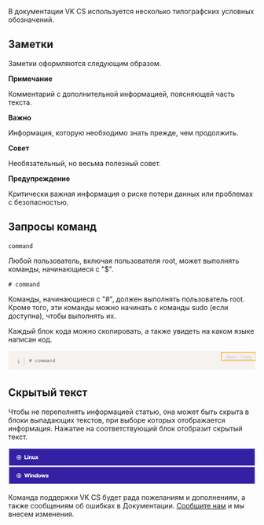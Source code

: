 В документации VK CS используется несколько типографских условных обозначений.

Заметки
-------

Заметки оформляются следующим образом.

**Примечание**

Комментарий с дополнительной информацией, поясняющей часть текста.

**Важно**

Информация, которую необходимо знать прежде, чем продолжить.

**Совет**

Необязательный, но весьма полезный совет.

**Предупреждение**

Критически важная информация о риске потери данных или проблемах с безопасностью.

Запросы команд
--------------

```
command
```

Любой пользователь, включая пользователя root, может выполнять команды, начинающиеся с "$".

```
# command
```

Команды, начинающиеся с "#", должен выполнять пользователь root. Кроме того, эти команды можно начинать с команды sudo (если доступна), чтобы выполнять их.

Каждый блок кода можно скопировать, а также увидеть на каком языке написан код.

![](./assets/1595591662397-1595591662397.png)

Скрытый текст
-------------

Чтобы не переполнять информацией статью, она может быть скрыта в блоки выпадающих текстов, при выборе которых отображается информация. Нажатие на соответствующий блок отобразит скрытый текст.

![](./assets/1595593151241-1595593151241.png)

Команда поддержки VK CS будет рада пожеланиям и дополнениям, а также сообщениям об ошибках в Документации. [Сообщите нам](mailto:support@mcs.mail.ru) и мы внесем изменения.